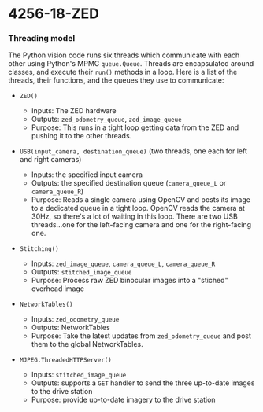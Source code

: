 # 4256-18-ZED

### Threading model
The Python vision code runs six threads which communicate with each other using Python's MPMC `queue.Queue`.  Threads are encapsulated around classes, and execute their `run()` methods in a loop.  Here is a list of the threads, their functions, and the queues they use to communicate:

* `ZED()`
   * Inputs: The ZED hardware
   * Outputs: `zed_odometry_queue`, `zed_image_queue`
   * Purpose: This runs in a tight loop getting data from the ZED and pushing it to the other threads.

* `USB(input_camera, destination_queue)` (two threads, one each for left and right cameras)
   * Inputs: the specified input camera
   * Outputs: the specified destination queue (`camera_queue_L` or `camera_queue_R`)
   * Purpose: Reads a single camera using OpenCV and posts its image to a dedicated queue in a tight loop.  OpenCV reads the camera at 30Hz, so there's a lot of waiting in this loop.  There are two USB threads...one for the left-facing camera and one for the right-facing one.

* `Stitching()`
   * Inputs: `zed_image_queue`, `camera_queue_L`, `camera_queue_R`
   * Outputs: `stitched_image_queue`
   * Purpose: Process raw ZED binocular images into a "stiched" overhead image

* `NetworkTables()`
   * Inputs: `zed_odometry_queue`
   * Outputs: NetworkTables
   * Purpose: Take the latest updates from `zed_odometry_queue` and post them to the global NetworkTables.

* `MJPEG.ThreadedHTTPServer()`
   * Inputs: `stitched_image_queue`
   * Outputs: supports a `GET` handler to send the three up-to-date images to the drive station
   * Purpose: provide up-to-date imagery to the drive station

